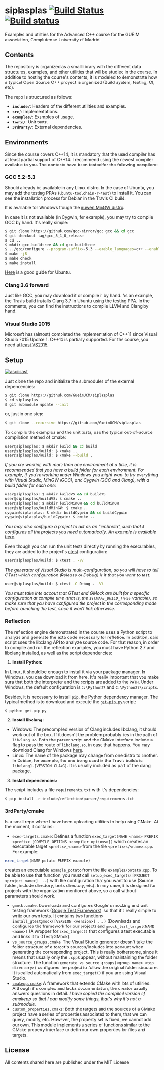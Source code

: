 # siplasplas [![Build Status](https://travis-ci.org/GueimUCM/siplasplas.svg?branch=master)](https://travis-ci.org/GueimUCM/siplasplas) [![Build status](https://ci.appveyor.com/api/projects/status/1rf604ixu7drh89t?svg=true)](https://ci.appveyor.com/project/Manu343726/siplasplas)

Examples and utilities for the Advanced C++ course for the GUEIM association, Complutense University of Madrid.

## Contents

The repository is organized as a small library with the different data structures, examples, and other utilities that will be studied in the course. In addition to hosting the course's contents, it is modeled to demonstrate how a typical Open Source C++ proyect is organized (Build system, testing, CI, etc).

The repo is structured as follows:

 - **`include/`**: Headers of the different utilities and examples.
 - **`src/`**: Implementations.
 - **`examples/`**: Examples of usage.
 - **`tests/`**: Unit tests.
 - **`3rdParty/`**: External dependencies.

## Environments

Since the course covers C++14, it is mandatory that the used compiler has at least partial support of C++14. I recommend using the newest compiler available to you. The contents have been tested for the following compilers:

### GCC 5.2-5.3
Should already be available in any Linux distro. In the case of Ubuntu, you may add the testing PPAs (`ubuntu-toolchain-r-test`) to install it.
You can see the installation process for Debian in the Travis CI build.

It is available for Windows trough the [nuwen MinGW distro](http://nuwen.net/mingw.html).

In case it is not available (in Cygwin, for example), you may try to compile GCC by hand. It's really simple:

``` bash
$ git clone https://github.com/gcc-mirror/gcc gcc && cd gcc
$ git checkout tag/gcc_5_3_0_release
$ cd ..
$ mkdir gcc-buildtree && cd gcc-buildtree
$ ../gcc/configure --program-suffix=-5.3 --enable_languages=c++ --enable-version-specific-runtime-libs
$ make -j8
$ make check
$ make install
```

[Here](http://eli.thegreenplace.net/2014/01/16/building-gcc-4-8-from-source-on-ubunu-12-04/) is a good guide for Ubuntu.

### Clang 3.6 forward

Just like GCC, you may download it or compile it by hand. As an example, the Travis build installs Clang 3.7 in Ubuntu using the testing PPA. In the comments, you can find the instructions to compile LLVM and Clang by hand.

### Visual Studio 2015

Microsoft has (almost) completed the implementation of C++11 since Visual Studio 2015 Update 1.
C++14 is partially supported. For the course, you need [at least VS2015](https://ci.appveyor.com/project/Manu343726/siplasplas/build/1.0.9).

## Setup

[![asciicast](https://asciinema.org/a/c13nlez3fhd86xdkicw7l6y8q.png)](https://asciinema.org/a/c13nlez3fhd86xdkicw7l6y8q)

Just clone the repo and initialize the submodules of the external dependencies:

``` bash
$ git clone https://github.com/GueimUCM/siplasplas
$ cd siplasplas
$ git submodule update --init
```

or, just in one step:

``` bash
$ git clone --recursive https://github.com/GueimUCM/siplasplas
```

To compile the examples and the unit tests, use the typical out-of-source compilation method of cmake:

``` bash
user@siplasplas: $ mkdir build && cd build
user@siplasplas/build: $ cmake ..
user@siplasplas/build: $ cmake --build .
```
*If you are working with more than one environment at a time, it is recommended that you have a build folder for each environment. For example, if you're working under Windows you might want to try everything with Visual Studio, MinGW (GCC), and Cygwin (GCC and Clang), with a build folder for each one:*

``` bash
user@siplasplas: $ mkdir buildVS && cd buildVS
user@siplasplas/buildVS: $ cmake ..
user@siplasplas: $ mkdir buildMinGW && cd buildMinGW
user@siplasplas/buildMinGW: $ cmake ..
cygwin@siplasplas: $ mkdir buildCygwin && cd buildCygwin
cygwin@siplasplas/buildCygwin: $ cmake ..
```
*You may also configure a project to act as an "umbrella", such that it configures all the projects you need automatically. An example is available [here](https://github.com/Manu343726/cpp-dod-tests).*

Even though you can run the unit tests directly by running the executables, they are added to the project's [ctest](https://cmake.org/Wiki/CMake/Testing_With_CTest) configuration:

``` bash
user@siplasplas/build: $ ctest . -VV
```

*The generator of Visual Studio is multi-configuration, so you will have to tell CTest which configuration (Release or Debug) is it that you want to test:*

``` bash
user@siplasplas/build: $ ctest -C Debug . -VV
```

*You must take into accout that GTest and GMock are built for a specific configuration at compile time (that is, the `${CMAKE_BUILD_TYPE}` variable), so make sure that you have configured the project in the corresponding mode before launching the test, since it won't link otherwise.*

### Reflection

The reflection engine demonstrated in the course uses a Python script to analyze and generate the exta code necessary for refletion. In addition, said script uses the libclang API to analyze source code.
For that reason, in order to compile and run the reflection examples, you must have Python 2.7 and libclang installed, as well as the script dependencies:

1. **Install Python:**

In Linux, it should be enough to install it via your package manager. In Windows, you can download it from [here](https://www.python.org/downloads/). It's really important that you make sura that both the interpreter and the scripts are added to the `PATH`. Under Windows, the default configuration is `C:\Python27` and `C:\Python27\scripts`.

Besides, it is necessary to install `pip`, the Python dependency manager. The typical method is to download and execute the [`get-pip.py`](https://bootstrap.pypa.io/get-pip.py) script:

``` shell
$ python get-pip.py
```

2. **Install libclang:**

 - Windows: The precompiled version of Clang includes libclang, it should work out of the box. If it doesn't the problem probably lies in the path of `libclang.so`. Both the parser script and the CMake interface include a flag to pass the route of `libclang.so`, in case that happens. You may download Clang for Windows [here](http://llvm.org/releases/download.html).
 - Linux: The name of the package may change from one distro to another. In Debian, for example, the one being used in the Travis builds is `libclang1-[VERSION CLANG]`. It is usually included as part of the clang package.

3. **Install dependencies:**

The script includes a file `requirements.txt` with it's dependencies: 

``` shell
$ pip install -r include/reflection/parser/requirements.txt
```

### 3rdParty/cmake

Is a small repo where I have been uploading utilities to help using CMake. At the moment, it contains:

 - `exec-targets.cmake`: Defines a function `exec_target(NAME <name> PREFIX <prefix> [COMPILE_OPTIONS <compiler options>])` which creates an executable target `<prefix>_<name>` from the file `<prefix>s/<name>.cpp`. For example:
 
 ``` cmake
 exec_target(NAME potato PREFIX example)
 ```
  
  creates an executable `example_potato` from the file `examples/potato.cpp`. 
  To be able to use that function, you must call `setup_exec_targets([PROJECT <project name>] ...)` with the configuration that you want to use (Source folder, include directory, tests directory, etc). In any case, it is designed for projects with the organization mentioned above, so a call without parameters should work.

 - `gmock.cmake`: Downloads and configures Google's mocking and unit testing framework ([Google Test Framework](https://github.com/google/googletest)), so that it's really simple to write our own tests. It contains two functions `install_gtestgmock([VERSION <version>] ...)` (Downloads and configures the framework for our project) and `gmock_test_target(NAME <name>)` (A wrapper for `exec_target()` that configures a test executable  and links it to GTest/GMock).
 - `vs_source_groups.cmake`: The Visual Studio generator doesn't take the folder structure of a target's sources/includes into account when generating the corresponding project. This is really bothersome, since it means that usually only the `.cpp`s appear, without maintaining the folder structure. The function `generate_vs_source_groups(<group name> <top directory>)` configures the project to follow the original folder structure. It is called automatically from `exec_target()` if you are using Visual Studio.
 - [`cmakepp.cmake`](https://github.com/toeb/cmakepp): A framework that extends CMake with lots of utilities. Although it's complex and lacks documentation, the creator usually answers questions in detail. *I have copied the compiled version of cmakepp so that I can modify some things, that's why it's not a submodule.*
 - `custom_properties.cmake`: Both the targets and the sources of a CMake project have a series of properties associated to them, that we can query, modify, etc. However, the property set is fixed, we cannot add our own. This module implements a series of functions similar to the CMake property interface to defin our own properties for files and targets.

## License

All contents shared here are published under the MIT License

